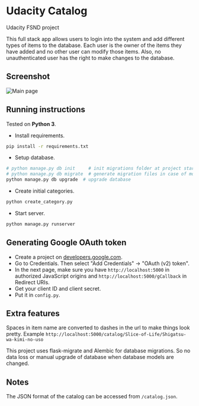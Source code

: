 # Udacity Catalog

Udacity FSND project

This full stack app allows users to login into the system and add different types of items to the database.
Each user is the owner of the items they have added and no other user can modify those items.
Also, no unauthenticated user has the right to make changes to the database.


## Screenshot

![Main page](https://i.imgur.com/9542Fnt.png)


## Running instructions

Tested on **Python 3**.

* Install requirements.

```sh
pip install -r requirements.txt
```

* Setup database.

```sh
# python manage.py db init     # init migrations folder at project start
# python manage.py db migrate  # generate migration files in case of model change
python manage.py db upgrade  # upgrade database
```

* Create initial categories.

```sh
python create_category.py
```

* Start server.

```sh
python manage.py runserver
```


## Generating Google OAuth token

* Create a project on [developers.google.com](https://console.developers.google.com/).
* Go to Credentials. Then select "Add Credentials" -> "OAuth (v2) token".
* In the next page, make sure you have `http://localhost:5000` in authorized JavaScript origins and `http://localhost:5000/gCallback` in Redirect URIs.
* Get your client ID and client secret.
* Put it in `config.py`.


## Extra features

Spaces in item name are converted to dashes in the url to make things look pretty. Example `http://localhost:5000/catalog/Slice-of-Life/Shigatsu-wa-kimi-no-uso`

This project uses flask-migrate and Alembic for database migrations. So no data loss or manual upgrade of database when database models are changed.


## Notes

The JSON format of the catalog can be accessed from `/catalog.json`.
